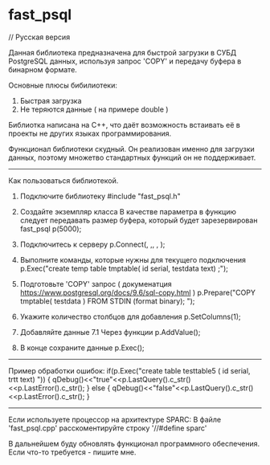 # fast_psql

// Русская версия 

Данная библиотека предназначена для быстрой загрузки в СУБД PostgreSQL данных, используя запрос 'COPY'  и передачу буфера в бинарном формате.

Основные плюсы бибилиотеки:
1. Быстрая загрузка
2. Не теряются данные ( на примере double )

Библиотка написана на С++, что даёт возможность встаивать её в проекты не других языках программирования.

Функционал библиотеки скудный. Он реализован именно для загрузки данных,  поэтому множетво стандартных функций он не поддерживает.

-------------------------------------------------------------------
Как пользоваться библиотекой.

1. Подключите библиотеку 
#include "fast_psql.h"

2. Создайте экземпляр класса
В качестве параметра в функцию следует передавать размер буфера, который будет зарезервирован
fast_psql p(5000); 

3. Подключитесь к серверу
p.Connect(<host>, <port>,<dbname>, <user>, <password>);

4. Выполните команды, которые нужны для текущего подключения
p.Exec("create temp table tmptable( id serial, testdata text) ;");

5. Подготовьте 'COPY' запрос ( докуменатция https://www.postgresql.org/docs/9.6/sql-copy.html )
p.Prepare("COPY tmptable( testdata ) FROM STDIN (format binary); ");

6. Укажите количество столбцов  для добавления 
p.SetColumns(1);

7. Добавляйте данные 
7.1 Через функции
p.AddValue(<value>);

8. В конце сохраните данные
p.Exec();

-------------------------------------------------------------------
Пример обработки ошибок:
if(p.Exec("create table testtable5 ( id serial, trtt text) "))
{
    qDebug()<<"true"<<p.LastQuery().c_str()<<p.LastError().c_str();
}
else
{
    qDebug()<<"false"<<p.LastQuery().c_str()<<p.LastError().c_str();
}

-------------------------------------------------------------------
Если используете процессор на архитектуре SPARС:
В файле 'fast_psql.cpp' расскоментируйте строку '//#define sparc'


В дальнейшем буду обновлять функционал программного обеспечения. Если что-то требуется - пишите мне.
